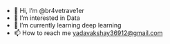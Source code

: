 - 👋 Hi, I’m @br4vetrave1er
- 👀 I’m interested in Data
- 🌱 I’m currently learning deep learning
- 📫 How to reach me yadavakshay36912@gmail.com

<!---
br4vetrave1er/br4vetrave1er is a ✨ special ✨ repository because its `README.md` (this file) appears on your GitHub profile.
You can click the Preview link to take a look at your changes.
--->
